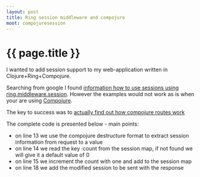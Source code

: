 ```yaml
---
layout: post
title: Ring session middleware and compojure
moot: compojuresession
---
```


{{ page.title }}
================

I wanted to add session support to my web-application written in Clojure+Ring+Compojure.

Searching from google I found [information how to use sessions using ring.middleware.session](https://github.com/ring-clojure/ring/wiki/Sessions). However the examples would not work as is when  your are using [Compojure](https://github.com/weavejester/compojure).

The key to success was to [actually find out how compojure routes work](http://stackoverflow.com/questions/3488353/whats-the-big-idea-behind-compojure-routes)

The complete code is presented below - main points:

 * on line 13 we use the compojure destructure format to extract session information from request to a value
 * on line 14 we read the key :count from the session map, if not found we will give it a default value of 0
 * on line 15 we increment the count with one and add to the session map
 * on line 18 we add the modified session to be sent with the response

 <script src="https://gist.github.com/nnarhinen/6691550.js"></script>

